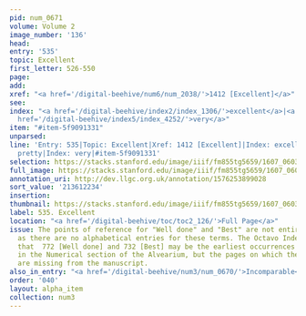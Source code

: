 ```yaml
---
pid: num_0671
volume: Volume 2
image_number: '136'
head:
entry: '535'
topic: Excellent
first_letter: 526-550
page:
add:
xref: "<a href='/digital-beehive/num6/num_2038/'>1412 [Excellent]</a>"
see:
index: "<a href='/digital-beehive/index2/index_1306/'>excellent</a>|<a href='/digital-beehive/index4/index_3095/'>pretty</a>|<a
  href='/digital-beehive/index5/index_4252/'>very</a>"
item: "#item-5f9091331"
unparsed:
line: 'Entry: 535|Topic: Excellent|Xref: 1412 [Excellent]|Index: excellent|Index:
  pretty|Index: very|#item-5f9091331'
selection: https://stacks.stanford.edu/image/iiif/fm855tg5659/1607_0603/876,2234,10,2/full/0/default.jpg
full_image: https://stacks.stanford.edu/image/iiif/fm855tg5659/1607_0603/full/full/0/default.jpg
annotation_uri: http://dev.llgc.org.uk/annotation/1576253899028
sort_value: '213612234'
insertion:
thumbnail: https://stacks.stanford.edu/image/iiif/fm855tg5659/1607_0603/876,2234,600,180/250,/0/default.jpg
label: 535. Excellent
location: "<a href='/digital-beehive/toc/toc2_126/'>Full Page</a>"
issue: The points of reference for "Well done" and "Best" are not entirely clear,
  as there are no alphabetical entries for these terms. The Octavo Index indicates
  that  772 [Well done] and 732 [Best] may be the earliest occurrences of these topics
  in the Numerical section of the Alvearium, but the pages on which they would appear
  are missing from the manuscript.
also_in_entry: "<a href='/digital-beehive/num3/num_0670/'>Incomparable</a>"
order: '040'
layout: alpha_item
collection: num3
---
```

